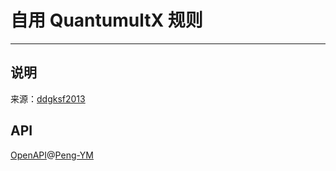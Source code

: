 # 自用 QuantumultX 规则

---

## 说明

来源：[ddgksf2013](https://github.com/ddgksf2013)

## API

[OpenAPI](https://github.com/Peng-YM/QuanX/tree/master/Tools/OpenAPI)@[Peng-YM](https://github.com/Peng-YM)